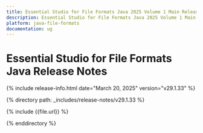 ```yaml
---
title: Essential Studio for File Formats Java 2025 Volume 1 Main Release Release Notes  
description: Essential Studio for File Formats Java 2025 Volume 1 Main Release Release Notes  
platform: java-file-formats
documentation: ug
---
```


# Essential Studio for File Formats Java  Release Notes  

{% include release-info.html date="March 20, 2025"  version="v29.1.33" %} 

{% directory path: _includes/release-notes/v29.1.33 %}

{% include {{file.url}} %}

{% enddirectory %}